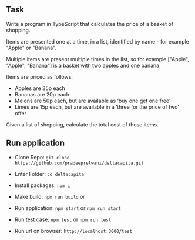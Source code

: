 ## Task

Write a program in TypeScript that calculates the price of a basket of shopping.

Items are presented one at a time, in a list, identified by name - for example "Apple" or "Banana".

Multiple items are present multiple times in the list, so for example ["Apple", "Apple", "Banana"] is a basket with two apples and one banana.
 
Items are priced as follows:

 - Apples are 35p each
 - Bananas are 20p each
 - Melons are 50p each, but are available as ‘buy one get one free’
 - Limes are 15p each, but are available in a ‘three for the price of two’ offer

Given a list of shopping, calculate the total cost of those items.


## Run application

- Clone Repo: `git clone https://github.com/pradeeprelwani/deltacapita.git`

- Enter Folder: `cd deltacapita`
- Install packages: `npm i`
- Make build: `npm run build` or
- Run application:  `npm start` or `npm run start`
- Run test case:  `npm test` or `npm run test`
- Run url on browser: `http://localhost:3000/test`
 